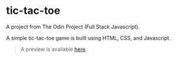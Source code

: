 # tic-tac-toe
A project from The Odin Project (Full Stack Javascript).

A simple tic-tac-toe game is built using HTML, CSS, and Javascript.

> A preview is available [here](http://frarosset.github.io/tic-tac-toe).
